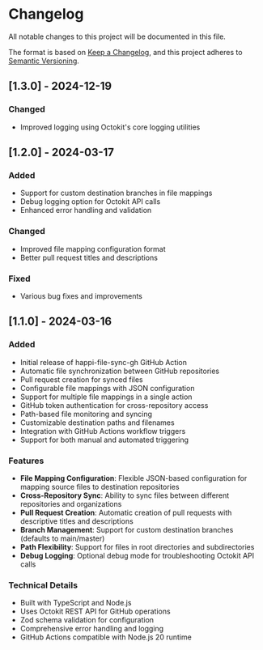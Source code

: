 # Changelog

All notable changes to this project will be documented in this file.

The format is based on [Keep a Changelog](https://keepachangelog.com/en/1.0.0/),
and this project adheres to [Semantic Versioning](https://semver.org/spec/v2.0.0.html).

## [1.3.0] - 2024-12-19

### Changed
- Improved logging using Octokit's core logging utilities

## [1.2.0] -  2024-03-17

### Added
- Support for custom destination branches in file mappings
- Debug logging option for Octokit API calls
- Enhanced error handling and validation

### Changed
- Improved file mapping configuration format
- Better pull request titles and descriptions

### Fixed
- Various bug fixes and improvements

## [1.1.0] - 2024-03-16

### Added
- Initial release of happi-file-sync-gh GitHub Action
- Automatic file synchronization between GitHub repositories
- Pull request creation for synced files
- Configurable file mappings with JSON configuration
- Support for multiple file mappings in a single action
- GitHub token authentication for cross-repository access
- Path-based file monitoring and syncing
- Customizable destination paths and filenames
- Integration with GitHub Actions workflow triggers
- Support for both manual and automated triggering

### Features
- **File Mapping Configuration**: Flexible JSON-based configuration for mapping source files to destination repositories
- **Cross-Repository Sync**: Ability to sync files between different repositories and organizations
- **Pull Request Creation**: Automatic creation of pull requests with descriptive titles and descriptions
- **Branch Management**: Support for custom destination branches (defaults to main/master)
- **Path Flexibility**: Support for files in root directories and subdirectories
- **Debug Logging**: Optional debug mode for troubleshooting Octokit API calls

### Technical Details
- Built with TypeScript and Node.js
- Uses Octokit REST API for GitHub operations
- Zod schema validation for configuration
- Comprehensive error handling and logging
- GitHub Actions compatible with Node.js 20 runtime 